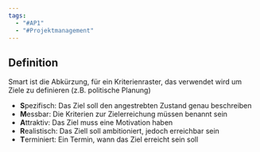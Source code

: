 ```yaml
---
tags:
  - "#AP1"
  - "#Projektmanagement"
---
```

## Definition
Smart ist die Abkürzung, für ein Kriterienraster, das verwendet wird um Ziele zu definieren (z.B. politische Planung)
+ **S**pezifisch: Das Ziel soll den angestrebten Zustand genau beschreiben
+ **M**essbar: Die Kriterien zur Zielerreichung müssen benannt sein
+ **A**ttraktiv: Das Ziel muss eine Motivation haben
+ **R**ealistisch: Das Ziell soll ambitioniert, jedoch erreichbar sein
+ **T**erminiert: Ein Termin, wann das Ziel erreicht sein soll
